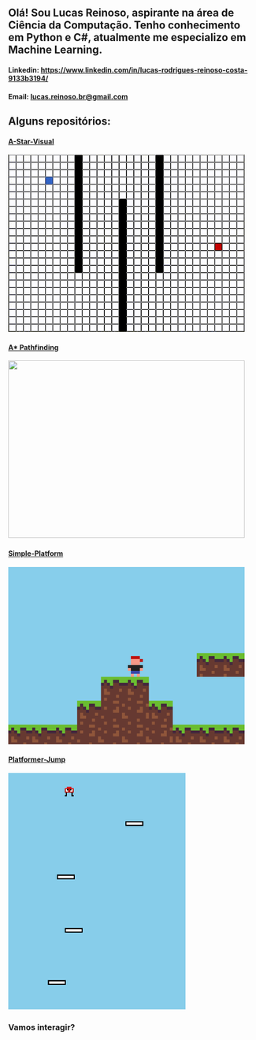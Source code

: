 ## Olá! Sou Lucas Reinoso, aspirante na área de Ciência da Computação. Tenho conhecimento em Python e C#, atualmente me especializo em Machine Learning.

#### Linkedin: https://www.linkedin.com/in/lucas-rodrigues-reinoso-costa-9133b3194/

#### Email: lucas.reinoso.br@gmail.com

## Alguns repositórios:

#### [A-Star-Visual](https://github.com/EuReinoso/A-Star-Visual)
<img src= "https://github.com/EuReinoso/A-Star-Visual/blob/master/assets/main.gif" width = "480" height = "360" />

#### [A* Pathfinding](https://github.com/EuReinoso/A-Star-Pathfinding)
<img src= "https://user-images.githubusercontent.com/77119687/110880615-ad214280-82bd-11eb-9f3d-6a254c47f06f.png" width = "480" height = "360" />

#### [Simple-Platform](https://github.com/EuReinoso/Simple-Platform)
<img src= "https://github.com/EuReinoso/EuReinoso/blob/main/My_platform.gif" width = "480" height = "360" />

#### [Platformer-Jump](https://github.com/EuReinoso/Platformer-Jump)
<img src= "https://github.com/EuReinoso/EuReinoso/blob/main/Jump%20Plat.gif" width = "360" height = "480" />




### Vamos interagir?
